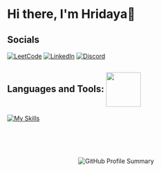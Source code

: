 # Hi there, I'm Hridaya👋  
## Socials  
[![LeetCode](https://img.shields.io/badge/LeetCode-000000?style=for-the-badge&logo=LeetCode&logoColor=#d16c06)](https://leetcode.com/ridoo14/) [![LinkedIn](https://img.shields.io/badge/linkedin-%230077B5.svg?style=for-the-badge&logo=linkedin&logoColor=white)](https://www.linkedin.com/in/hridaya-sharma-55513717b/) [![Discord](https://img.shields.io/badge/Discord-%235865F2.svg?style=for-the-badge&logo=discord&logoColor=white)](https://www.discordapp.com/users/624388783088861197)  
  
## Languages and Tools:  <img src ='https://camo.githubusercontent.com/63371d36886ee658f5a97401f393e1ab1684b2fd3de674b8f5efc7d410b2a3d0/68747470733a2f2f6d656469612e67697068792e636f6d2f6d656469612f57556c706c634d704f43456d5447427442572f67697068792e676966' align = 'center' height = 80px>

[![My Skills](https://skillicons.dev/icons?i=java,html,css,js,ts,react,nextjs,py,pytorch,tensorflow,tailwind,nodejs,githubactions,express,py,idea,vscode&theme=dark)](https://skillicons.dev)  
<br>
<br>
<br>
<br>
<div style="text-align: center;">
  <img src="http://github-profile-summary-cards.vercel.app/api/cards/stats?username=hridaya14&theme=radical" alt="GitHub Profile Summary">
</div>

  
<!--## Gaming Accounts:  <img src ='https://media.giphy.com/media/27dtxxrlQp4uzFpLZG/giphy.gif' align = 'center' height = 80px> -->
